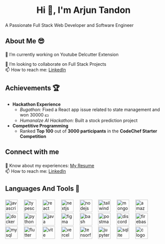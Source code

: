 <h1 align="center">Hi 👾, I'm Arjun Tandon</h1>

###

<p align="left">A Passionate Full Stack Web Developer and Software Engineer</p>

###

<h2 align="left">About Me 😎</h2>

###

<p align="left">
🔭 I’m currently working on Youtube Delcutter Extension<br>



👯 I’m looking to collaborate on Full Stack Projects<br>
📫 How to reach me: <a href="https://www.linkedin.com/in/arjun-tandon-93b775229/">LinkedIn</a>
</p>


###
<h2>Achievements 🏆</h2>

###
- <strong>Hackathon Experience</strong><br>
  - <em>Bugathon:</em> Fixed a React app issue related to state management and won 30000 💵 <br>
  - <em>Humanalze AI Hackathon:</em> Built a stock prediction project<br>
- <strong>Competitive Programming</strong><br>
  - Ranked <strong>Top 100</strong> out of <strong>3000 participants</strong> in the <strong>CodeChef Starter Competition</strong>
</p>

###

<h2 align="left">Connect with me</h2>

###

<p align="left">
📄 Know about my experiences: <a href="https://drive.google.com/file/d/1kzGMk1YcR7xo3sKxhvKySfTm_4xuQfUK/view?usp=drive_link">My Resume</a><br>
📫 How to reach me: <a href="https://www.linkedin.com/in/arjun-tandon-93b775229/">LinkedIn</a>
</p>

###

<h2 align="left">Languages And Tools 😤</h2>

###

<div align="left">
  <img src="https://cdn.jsdelivr.net/gh/devicons/devicon/icons/javascript/javascript-original.svg" height="40" alt="javascript logo"  />
  <img width="12" />
  <img src="https://cdn.jsdelivr.net/gh/devicons/devicon/icons/typescript/typescript-original.svg" height="40" alt="typescript logo"  />
  <img width="12" />
  <img src="https://cdn.jsdelivr.net/gh/devicons/devicon/icons/react/react-original.svg" height="40" alt="react logo"  />
  <img width="12" />
  <img src="https://cdn.jsdelivr.net/gh/devicons/devicon/icons/nextjs/nextjs-original.svg" height="40" alt="nextjs logo"  />
  <img width="12" />
  <img src="https://cdn.jsdelivr.net/gh/devicons/devicon/icons/nodejs/nodejs-original.svg" height="40" alt="nodejs logo"  />
  <img width="12" />
  <img src="https://skillicons.dev/icons?i=tailwind" height="40" alt="tailwindcss logo"  />
  <img width="12" />
  <img src="https://skillicons.dev/icons?i=mongodb" height="40" alt="mongodb logo"  />
  <img width="12" />
  <img src="https://skillicons.dev/icons?i=aws" height="40" alt="amazonwebservices logo"  />
  <img width="12" />
  <img src="https://skillicons.dev/icons?i=docker" height="40" alt="docker logo"  />
  <img width="12" />
  <img src="https://skillicons.dev/icons?i=py" height="40" alt="python logo"  />
  <img width="12" />
  <img src="https://skillicons.dev/icons?i=java" height="40" alt="java logo"  />
  <img width="12" />
  <img src="https://skillicons.dev/icons?i=figma" height="40" alt="figma logo"  />
  <img width="12" />
  <img src="https://skillicons.dev/icons?i=bash" height="40" alt="bash logo"  />
  <img width="12" />
  <img src="https://skillicons.dev/icons?i=postman" height="40" alt="postman logo"  />
  <img width="12" />
  <img src="https://skillicons.dev/icons?i=discord" height="40" alt="discord logo"  />
  <img width="12" />
  <img src="https://skillicons.dev/icons?i=firebase" height="40" alt="firebase logo"  />
  <img width="12" />
  <img src="https://skillicons.dev/icons?i=mysql" height="40" alt="mysql logo"  />
  <img width="12" />
  <img src="https://skillicons.dev/icons?i=flutter" height="40" alt="flutter logo"  />
  <img width="12" />
  <img src="https://skillicons.dev/icons?i=vite" height="40" alt="vite logo"  />
  <img width="12" />
  <img src="https://skillicons.dev/icons?i=vercel" height="40" alt="vercel logo"  />
  <img width="12" />
  <img src="https://skillicons.dev/icons?i=tensorflow" height="40" alt="tensorflow logo"  />
  <img width="12" />
  <img src="https://cdn.simpleicons.org/jupyter/F37626" height="40" alt="jupyter logo"  />
  <img width="12" />
  <img src="https://cdn.simpleicons.org/sqlite/003B57" height="40" alt="sqlite logo"  />
  <img width="12" />
  <img src="https://skillicons.dev/icons?i=c" height="40" alt="c logo"  />
</div>

###

<div align="center">
</div>

###


